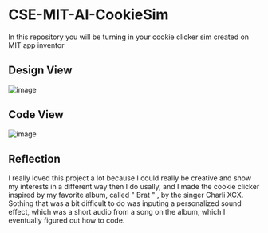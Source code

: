 # CSE-MIT-AI-CookieSim

In this repository you will be turning in your cookie clicker sim created on MIT app inventor

## Design View
![image](https://github.com/user-attachments/assets/ae644470-905e-4621-b206-f38b7078a11f)

## Code View
![image](https://github.com/user-attachments/assets/45e80d58-6755-418d-91b4-a71829b9d76e)

## Reflection
I really loved this project a lot because I could really be creative and show my interests in a different way then I do usally, and I made the cookie clicker inspired by my favorite album, called " Brat " , by the singer Charli XCX. Sothing that was a bit difficult to do was inputing a personalized sound effect, which was a short audio from a song on the album, which I eventually figured out how to code.


